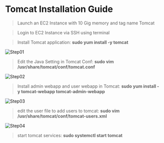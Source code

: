 # Tomcat Installation Guide

> Launch an EC2 Instance with 10 Gig memory and tag name Tomcat

> Login to EC2 Instance via SSH using terminal

> Install Tomcat application: **sudo yum install -y tomcat**

![Step01](https://user-images.githubusercontent.com/37663573/73209625-a7e35180-4116-11ea-9765-89ac24321b8c.jpg)

> Edit the Java Setting in Tomcat Conf: **sudo vim /usr/share/tomcat/conf/tomcat.conf**

![Step02](https://user-images.githubusercontent.com/37663573/73209695-cd705b00-4116-11ea-85ee-20e4291b6d01.jpg)

> Install admin webapp and user webapp in Tomcat: **sudo yum install -y tomcat-webapp tomcat-admin-webapp**

![Step03](https://user-images.githubusercontent.com/37663573/73209728-da8d4a00-4116-11ea-9ce0-7504abe7ff9f.jpg)

> edit the user file to add users to tomcat: **sudo vim /usr/share/tomcat/conf/tomcat-users.xml**

![Step04](https://user-images.githubusercontent.com/37663573/73209743-e6790c00-4116-11ea-9592-efdc67105bad.jpg)

> start tomcat services: **sudo systemctl start tomcat**

